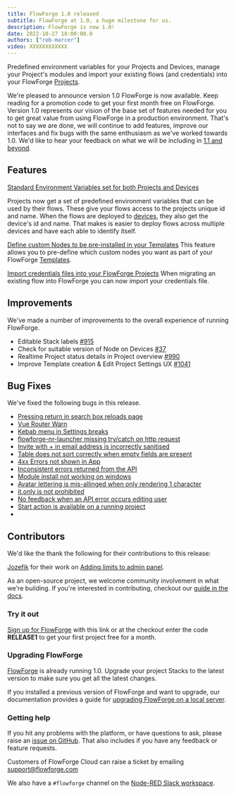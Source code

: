 ```yaml
---
title: FlowForge 1.0 released
subtitle: FlowForge at 1.0, a huge milestone for us.
description: FlowForge is now 1.0!
date: 2022-10-27 18:00:00.0
authors: ["rob-marcer"]
video: XXXXXXXXXXXX
---
```


Predefined environment variables for your Projects and Devices, manage your Project's modules and import your existing flows (and credentials) into your FlowForge [Projects](https://flowforge.com/docs/user/concepts/#project).

<!--more-->

<!-- Keep reading for the details of what's in this release or you can watch our 1 minute roundup video of the new release above.  -->

We're pleased to announce version 1.0 FlowForge is now available. Keep reading for a promotion code to get your first month free on FlowForge. Version 1.0 represents our vision of the base set of features needed for you to get great value from using FlowForge in a production environment. That's not to say we are done, we will continue to add features, improve our interfaces and fix bugs with the same enthusiasm as we've worked towards 1.0. We'd like to hear your feedback on what we will be including in [1.1 and beyond](https://github.com/orgs/flowforge/projects/5).

## Features
[Standard Environment Variables set for both Projects and Devices](https://github.com/flowforge/flowforge/issues/841)

Projects now get a set of predefined environment variables that can be used by their flows. These give your flows access to the projects unique id and name. When the flows are deployed to [devices](https://flowforge.com/docs/user/concepts/#device), they also get the device's id and name. That makes is easier to deploy flows across multiple devices and have each able to identify itself.

[Define custom Nodes to be pre-installed in your Templates](https://github.com/flowforge/flowforge/issues/405)
This feature allows you to pre-define which custom nodes you want as part of your FlowForge [Templates](https://flowforge.com/docs/user/concepts/#project-template).

[Import credentials files into your FlowForge Projects](https://github.com/flowforge/flowforge/issues/835)
When migrating an existing flow into FlowForge you can now import your credentials file.

## Improvements
We've made a number of improvements to the overall experience of running FlowForge.

- Editable Stack labels [#915](https://github.com/flowforge/flowforge/issues/915)
- Check for suitable version of Node on Devices [#37](https://github.com/flowforge/flowforge-device-agent/issues/37)
- Realtime Project status details in Project overview  [#990](https://github.com/flowforge/flowforge/issues/990)
- Improve Template creation & Edit Project Settings UX [#1041](https://github.com/flowforge/flowforge/issues/1041)

## Bug Fixes
We've fixed the following bugs in this release.
- [Pressing return in search box reloads page](https://github.com/flowforge/flowforge/issues/1143)
- [Vue Router Warn](https://github.com/flowforge/flowforge/issues/1126)
- [Kebab menu in Settings breaks](https://github.com/flowforge/forge-ui-components/issues/58)
- [flowforge-nr-launcher missing try/catch on http request](https://github.com/flowforge/flowforge/issues/1096)
- [Invite with + in email address is incorrectly sanitised](https://github.com/flowforge/flowforge/issues/1145)
- [Table does not sort correctly when empty fields are present](https://github.com/flowforge/forge-ui-components/issues/59)
- [4xx Errors not shown in App](https://github.com/flowforge/flowforge/issues/929)
- [Inconsistent errors returned from the API](https://github.com/flowforge/flowforge/issues/1076)
- [Module install not working on windows](https://github.com/flowforge/flowforge-nr-launcher/issues/77)
- [Avatar lettering is mis-allinged when only rendering 1 character](https://github.com/flowforge/flowforge/issues/1038)
- [it.only is not prohibited](https://github.com/flowforge/flowforge/issues/968)
- [No feedback when an API error occurs editing user](https://github.com/flowforge/flowforge/issues/966)
- [Start action is available on a running project](https://github.com/flowforge/flowforge/issues/1040)
- 
## Contributors
We'd like the thank the following for their contributions to this release:

[Jozefik](https://github.com/Jozefik) for their work on [Adding limits to admin panel](https://github.com/flowforge/flowforge/pull/1082).

As an open-source project, we welcome community involvement in what we're building. If you're interested in contributing, checkout our [guide in the docs](https://flowforge.com/docs/contribute/).

### Try it out

[Sign up for FlowForge](https://app.flowforge.com/account/create?code=RELEASE1) with this link  or at the checkout enter the code **RELEASE1** to get your first project free for a month.

### Upgrading FlowForge

[FlowForge](https://app.flowforge.com) is already running 1.0. Upgrade your project Stacks to the latest version to make sure you get all the latest changes.

If you installed a previous version of FlowForge and want to upgrade, our documentation provides a
guide for [upgrading FlowForge on a local server](http://flowforge.com/docs/install#upgrade).

### Getting help

If you hit any problems with the platform, or have questions to ask, please raise an [issue on GitHub](https://github.com/flowforge/flowforge/issues).
That also includes if you have any feedback or feature requests.

Customers of FlowForge Cloud can raise a ticket by emailing support@flowforge.com

We also have a `#flowforge` channel on the [Node-RED Slack workspace](https://nodered.org/slack).

